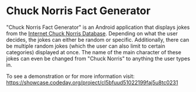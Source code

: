 # Chuck Norris Fact Generator
"Chuck Norris Fact Generator" is an Android application that displays jokes from the [Internet Chuck Norris Database](http://www.icndb.com). Depending on what the user decides, the jokes can either be random or specific. Additionally, there can be multiple random jokes (which the user can also limit to certain categories) displayed at once. The name of the main character of these jokes can even be changed from "Chuck Norris" to anything the user types in.

To see a demonstration or for more information visit: https://showcase.codeday.org/project/cl5bfuud51022199faj5u8tc0231

